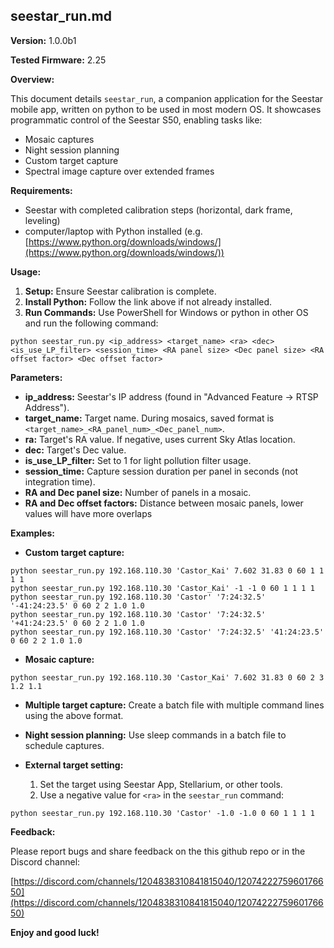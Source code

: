 ## seestar_run.md

**Version:** 1.0.0b1

**Tested Firmware:** 2.25

**Overview:**

This document details `seestar_run`, a companion application for the Seestar mobile app, written on python to be used in most modern OS. It showcases programmatic control of the Seestar S50, enabling tasks like:

* Mosaic captures
* Night session planning
* Custom target capture
* Spectral image capture over extended frames

**Requirements:**

* Seestar with completed calibration steps (horizontal, dark frame, leveling)
* computer/laptop with Python installed (e.g. [https://www.python.org/downloads/windows/](https://www.python.org/downloads/windows/))

**Usage:**

1. **Setup:** Ensure Seestar calibration is complete.
2. **Install Python:** Follow the link above if not already installed.
3. **Run Commands:** Use PowerShell for Windows or python in other OS and run the following command:

```
python seestar_run.py <ip_address> <target_name> <ra> <dec> <is_use_LP_filter> <session_time> <RA panel size> <Dec panel size> <RA offset factor> <Dec offset factor>
```

**Parameters:**

* **ip_address:** Seestar's IP address (found in "Advanced Feature -> RTSP Address").
* **target_name:** Target name. During mosaics, saved format is `<target_name>_<RA_panel_num>_<Dec_panel_num>`.
* **ra:** Target's RA value. If negative, uses current Sky Atlas location.
* **dec:** Target's Dec value.
* **is_use_LP_filter:** Set to 1 for light pollution filter usage.
* **session_time:** Capture session duration per panel in seconds (not integration time).
* **RA and Dec panel size:** Number of panels in a mosaic.
* **RA and Dec offset factors:** Distance between mosaic panels, lower values will have more overlaps

**Examples:**

* **Custom target capture:**

```
python seestar_run.py 192.168.110.30 'Castor_Kai' 7.602 31.83 0 60 1 1 1 1
python seestar_run.py 192.168.110.30 'Castor_Kai' -1 -1 0 60 1 1 1 1
python seestar_run.py 192.168.110.30 'Castor' '7:24:32.5' '-41:24:23.5' 0 60 2 2 1.0 1.0
python seestar_run.py 192.168.110.30 'Castor' '7:24:32.5' '+41:24:23.5' 0 60 2 2 1.0 1.0
python seestar_run.py 192.168.110.30 'Castor' '7:24:32.5' '41:24:23.5' 0 60 2 2 1.0 1.0
```

* **Mosaic capture:**

```
python seestar_run.py 192.168.110.30 'Castor_Kai' 7.602 31.83 0 60 2 3 1.2 1.1
```

* **Multiple target capture:** Create a batch file with multiple command lines using the above format.
* **Night session planning:** Use sleep commands in a batch file to schedule captures.
* **External target setting:**

    1. Set the target using Seestar App, Stellarium, or other tools.
    2. Use a negative value for `<ra>` in the `seestar_run` command:

```
python seestar_run.py 192.168.110.30 'Castor' -1.0 -1.0 0 60 1 1 1 1
```

**Feedback:**

Please report bugs and share feedback on the this github repo or in the Discord channel:

[https://discord.com/channels/1204838310841815040/1207422275960176650](https://discord.com/channels/1204838310841815040/1207422275960176650)

**Enjoy and good luck!**
